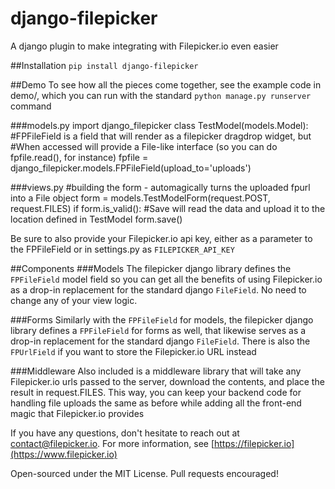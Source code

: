 django-filepicker
=================

A django plugin to make integrating with Filepicker.io even easier

##Installation
`pip install django-filepicker`

##Demo
To see how all the pieces come together, see the example code in demo/, which you can run with the standard
`python manage.py runserver` command

###models.py
    import django_filepicker
    class TestModel(models.Model):
        #FPFileField is a field that will render as a filepicker dragdrop widget, but
        #When accessed will provide a File-like interface (so you can do fpfile.read(), for instance)
        fpfile = django_filepicker.models.FPFileField(upload_to='uploads')

###views.py
    #building the form - automagically turns the uploaded fpurl into a File object
    form = models.TestModelForm(request.POST, request.FILES)
    if form.is_valid():
        #Save will read the data and upload it to the location defined in TestModel
        form.save()

Be sure to also provide your Filepicker.io api key, either as a parameter to the FPFileField or in settings.py as `FILEPICKER_API_KEY`

##Components
###Models
The filepicker django library defines the `FPFileField` model field so you can get all the benefits of using Filepicker.io as a drop-in replacement for the standard django `FileField`. No need to change any of your view logic.

###Forms
Similarly with the `FPFileField` for models, the filepicker django library defines a `FPFileField` for forms as well, that likewise serves as a drop-in replacement for the standard django `FileField`. There is also the `FPUrlField` if you want to store the Filepicker.io URL instead

###Middleware
Also included is a middleware library that will take any Filepicker.io urls passed to the server, download the contents, and place the result in request.FILES. This way, you can keep your backend code for handling file uploads the same as before while adding all the front-end magic that Filepicker.io provides

If you have any questions, don't hesitate to reach out at [contact@filepicker.io](mailto:contact@filepicker.io). For more information, see [https://filepicker.io](https://www.filepicker.io)

Open-sourced under the MIT License. Pull requests encouraged!
